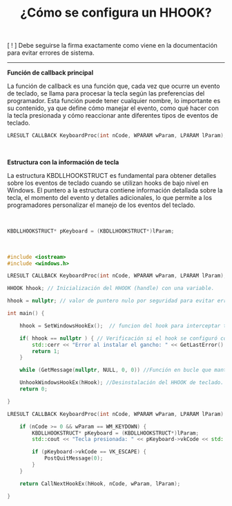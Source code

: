 <h1 align="center"> ¿Cómo se configura un HHOOK? </h1> <br>

[ ! ] Debe seguirse la firma exactamente como viene en la documentación para evitar errores de sistema.

--- 

**Función de callback principal**

La función de callback es una función que, cada vez que ocurre un evento de teclado, se llama para procesar la tecla según las preferencias del programador. 
Esta función puede tener cualquier nombre, lo importante es su contenido, ya que define cómo manejar el evento, como qué hacer con la tecla presionada 
y cómo reaccionar ante diferentes tipos de eventos de teclado.

```c++
LRESULT CALLBACK KeyboardProc(int nCode, WPARAM wParam, LPARAM lParam);
```

<br>

**Estructura con la información de tecla**

La estructura KBDLLHOOKSTRUCT es fundamental para obtener detalles sobre los eventos de teclado cuando se utilizan hooks de bajo nivel en Windows.
El puntero a la estructura contiene información detallada sobre la tecla, el momento del evento y detalles adicionales, 
lo que permite a los programadores personalizar el manejo de los eventos del teclado.

<br>

```c++
KBDLLHOOKSTRUCT* pKeyboard = (KBDLLHOOKSTRUCT*)lParam;
```

<br>

```c++
#include <iostream>
#include <windows.h>

LRESULT CALLBACK KeyboardProc(int nCode, WPARAM wParam, LPARAM lParam);

HHOOK hhook; // Inicialización del HHOOK (handle) con una variable.

hhook = nullptr; // valor de puntero nulo por seguridad para evitar errores.

int main() {

    hhook = SetWindowsHookEx();  // funcion del hook para interceptar teclas.

    if( hhook == nullptr ) { // Verificación si el hook se configuró correctamente.
        std::cerr << "Error al instalar el gancho: " << GetLastError() << std::endl; //Salida estándar de errores.
        return 1;
    }

    while (GetMessage(nullptr, NULL, 0, 0)) //Función en bucle que mantiene el programa activo.

    UnhookWindowsHookEx(hHook); //Desinstalación del HHOOK de teclado.
    return 0;

}

LRESULT CALLBACK KeyboardProc(int nCode, WPARAM wParam, LPARAM lParam) {

    if (nCode >= 0 && wParam == WM_KEYDOWN) { 
        KBDLLHOOKSTRUCT* pKeyboard = (KBDLLHOOKSTRUCT*)lParam;
        std::cout << "Tecla presionada: " << pKeyboard->vkCode << std::endl;

        if (pKeyboard->vkCode == VK_ESCAPE) { 
            PostQuitMessage(0);
        }
    }

    return CallNextHookEx(hHook, nCode, wParam, lParam);

}
```



